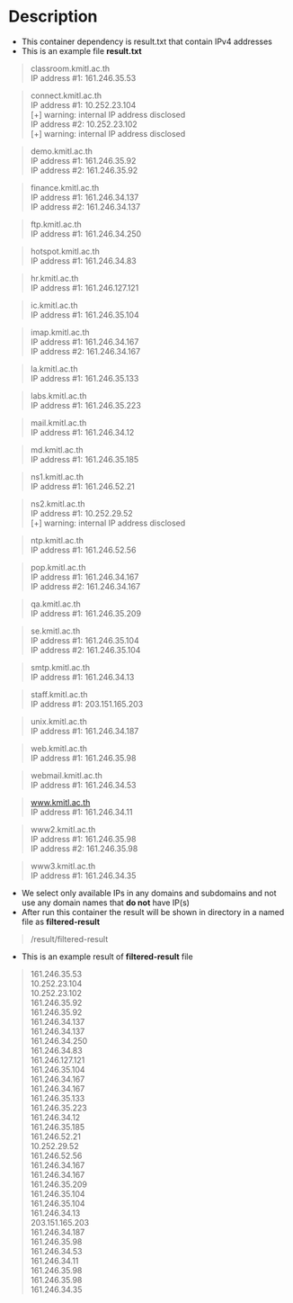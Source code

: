 # Description
* This container dependency is result.txt that contain IPv4 addresses
* This is an example file **result.txt**
> classroom.kmitl.ac.th\
IP address #1: 161.246.35.53

> connect.kmitl.ac.th\
IP address #1: 10.252.23.104\
[+] warning: internal IP address disclosed\
IP address #2: 10.252.23.102\
[+] warning: internal IP address disclosed

> demo.kmitl.ac.th\
IP address #1: 161.246.35.92\
IP address #2: 161.246.35.92

> finance.kmitl.ac.th\
IP address #1: 161.246.34.137\
IP address #2: 161.246.34.137

> ftp.kmitl.ac.th\
IP address #1: 161.246.34.250

> hotspot.kmitl.ac.th\
IP address #1: 161.246.34.83

> hr.kmitl.ac.th\
IP address #1: 161.246.127.121

> ic.kmitl.ac.th\
IP address #1: 161.246.35.104

> imap.kmitl.ac.th\
IP address #1: 161.246.34.167\
IP address #2: 161.246.34.167

> la.kmitl.ac.th\
IP address #1: 161.246.35.133

> labs.kmitl.ac.th\
IP address #1: 161.246.35.223

> mail.kmitl.ac.th\
IP address #1: 161.246.34.12

> md.kmitl.ac.th\
IP address #1: 161.246.35.185

> ns1.kmitl.ac.th\
IP address #1: 161.246.52.21

> ns2.kmitl.ac.th\
IP address #1: 10.252.29.52\
[+] warning: internal IP address disclosed

> ntp.kmitl.ac.th\
IP address #1: 161.246.52.56

> pop.kmitl.ac.th\
IP address #1: 161.246.34.167\
IP address #2: 161.246.34.167

> qa.kmitl.ac.th\
IP address #1: 161.246.35.209

> se.kmitl.ac.th\
IP address #1: 161.246.35.104\
IP address #2: 161.246.35.104

> smtp.kmitl.ac.th\
IP address #1: 161.246.34.13

> staff.kmitl.ac.th\
IP address #1: 203.151.165.203

> unix.kmitl.ac.th\
IP address #1: 161.246.34.187

> web.kmitl.ac.th\
IP address #1: 161.246.35.98

> webmail.kmitl.ac.th\
IP address #1: 161.246.34.53

> www.kmitl.ac.th \
IP address #1: 161.246.34.11

> www2.kmitl.ac.th\
IP address #1: 161.246.35.98\
IP address #2: 161.246.35.98

> www3.kmitl.ac.th\
IP address #1: 161.246.34.35

* We select only available IPs in any domains and subdomains and not use any domain names that **do not** have IP(s)
* After run this container the result will be shown in directory in a named file as **filtered-result**
> /result/filtered-result
* This is an example result of **filtered-result** file
> 161.246.35.53\
10.252.23.104\
10.252.23.102\
161.246.35.92\
161.246.35.92\
161.246.34.137\
161.246.34.137\
161.246.34.250\
161.246.34.83\
161.246.127.121\
161.246.35.104\
161.246.34.167\
161.246.34.167\
161.246.35.133\
161.246.35.223\
161.246.34.12\
161.246.35.185\
161.246.52.21\
10.252.29.52\
161.246.52.56\
161.246.34.167\
161.246.34.167\
161.246.35.209\
161.246.35.104\
161.246.35.104\
161.246.34.13\
203.151.165.203\
161.246.34.187\
161.246.35.98\
161.246.34.53\
161.246.34.11\
161.246.35.98\
161.246.35.98\
161.246.34.35
